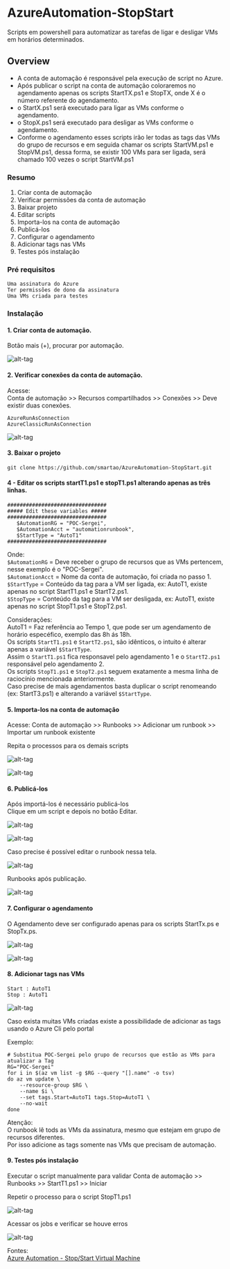 # AzureAutomation-StopStart

Scripts em powershell para automatizar as tarefas de ligar e desligar VMs em horários determinados.

## Overview

* A conta de automação é responsável pela execução de script no Azure.  
* Após publicar o script na conta de automação coloraremos no agendamento apenas os scripts StartTX.ps1 e StopTX, onde X é o número referente do agendamento.  
* o StartX.ps1 será executado para ligar as VMs conforme o agendamento.  
* o StopX.ps1 será executado para desligar as VMs conforme o agendamento.  
* Conforme o agendamento esses scripts irão ler todas as tags das VMs do grupo de recursos e em seguida chamar os scripts StartVM.ps1 e StopVM.ps1, dessa forma, se existir 100 VMs para ser ligada, será chamado 100 vezes o script StartVM.ps1  

### Resumo

1. Criar conta de automação
1. Verificar permissões da conta de automação
1. Baixar projeto
1. Editar scripts
1. Importa-los na conta de automação
1. Publicá-los
1. Configurar o agendamento
1. Adicionar tags nas VMs
1. Testes pós instalação

### Pré requisitos

```
Uma assinatura do Azure
Ter permissões de dono da assinatura
Uma VMs criada para testes
```

### Instalação

#### 1. Criar conta de automação.

Botão mais (+), procurar por automação.

![alt-tag](https://github.com/smartao/AzureAutomation-StopStart/blob/master/images/Imagem01.png)

#### 2. Verificar conexões da conta de automação.

Acesse:  
Conta de automação >> Recursos compartilhados >> Conexões >> Deve existir duas conexões.

```
AzureRunAsConnection
AzureClassicRunAsConnection
```

![alt-tag](https://github.com/smartao/AzureAutomation-StopStart/blob/master/images/Imagem02.png)

#### 3. Baixar o projeto

`git clone https://github.com/smartao/AzureAutomation-StopStart.git`

#### 4 - Editar os scripts startT1.ps1 e stopT1.ps1 alterando apenas as três linhas.

```
################################
##### Edit these variables #####
################################
   $AutomationRG = "POC-Sergei",
   $AutomationAcct = "automationrunbook",
   $StartType = "AutoT1"
################################
```

Onde:  
`$AutomationRG` = Deve receber o grupo de recursos que as VMs pertencem, nesse exemplo é o "POC-Sergei".  
`$AutomationAcct` = Nome da conta de automação, foi criada no passo 1.  
`$StartType` = Conteúdo da tag para a VM ser ligada, ex: AutoT1, existe apenas no script StartT1.ps1 e StartT2.ps1.  
`$StopType` = Conteúdo da tag para a VM ser desligada, ex: AutoT1, existe apenas no script StopT1.ps1 e StopT2.ps1.  

Considerações:  
AutoT1 = Faz referência ao Tempo 1, que pode ser um agendamento de horário especéfico, exemplo das 8h ás 18h.  
Os scripts `StartT1.ps1` e `StartT2.ps1`, são idênticos, o intuito é alterar apenas a variável `$StartType`.    
Assim o `StartT1.ps1` fica responsavel pelo agendamento 1 e o `StartT2.ps1` responsável pelo agendamento 2.  
Os scripts `StopT1.ps1` e `StopT2.ps1` seguem exatamente a mesma linha de raciocínio mencionada anteriormente.  
Caso precise de mais agendamentos basta duplicar o script renomeando (ex: StartT3.ps1) e alterando a variável `$StartType`.  
#### 5. Importa-los na conta de automação

Acesse:
Conta de automação >> Runbooks >> Adicionar um runbook >> Importar um runbook existente

Repita o processos para os demais scripts

![alt-tag](https://github.com/smartao/AzureAutomation-StopStart/blob/master/images/Imagem03.png)

![alt-tag](https://github.com/smartao/AzureAutomation-StopStart/blob/master/images/Imagem04.png)

#### 6. Publicá-los

Após importá-los é necessário publicá-los  
Clique em um script e depois no botão Editar.  

![alt-tag](https://github.com/smartao/AzureAutomation-StopStart/blob/master/images/Imagem05.png)

![alt-tag](https://github.com/smartao/AzureAutomation-StopStart/blob/master/images/Imagem06.png)

Caso precise é possível editar o runbook nessa tela.  

![alt-tag](https://github.com/smartao/AzureAutomation-StopStart/blob/master/images/Imagem07.png)

Runbooks após publicação.  

![alt-tag](https://github.com/smartao/AzureAutomation-StopStart/blob/master/images/Imagem08.png)

#### 7. Configurar o agendamento

O Agendamento deve ser configurado apenas para os scripts StartTx.ps e StopTx.ps.

![alt-tag](https://github.com/smartao/AzureAutomation-StopStart/blob/master/images/Imagem09.png)

![alt-tag](https://github.com/smartao/AzureAutomation-StopStart/blob/master/images/Imagem10.png)

#### 8. Adicionar tags nas VMs

```
Start : AutoT1
Stop : AutoT1
```

![alt-tag](https://github.com/smartao/AzureAutomation-StopStart/blob/master/images/Imagem11.png)

Caso exista muitas VMs criadas existe a possibilidade de adicionar as tags usando o Azure Cli pelo portal

Exemplo:  
```
# Substitua POC-Sergei pelo grupo de recursos que estão as VMs para atualizar a Tag
RG="POC-Sergei" 
for i in $(az vm list -g $RG --query "[].name" -o tsv)
do az vm update \
    --resource-group $RG \
    --name $i \
    --set tags.Start=AutoT1 tags.Stop=AutoT1 \
    --no-wait
done
```

Atenção:  
O runbook lê tods as VMs da assinatura, mesmo que estejam em grupo de recursos diferentes.  
Por isso adicione as tags somente nas VMs que precisam de automação.  

#### 9. Testes pós instalação

Executar o script manualmente para validar
Conta de automação >> Runbooks >> StartT1.ps1 >> Iniciar

Repetir o processo para o script StopT1.ps1

![alt-tag](https://github.com/smartao/AzureAutomation-StopStart/blob/master/images/Imagem12.png)

Acessar os jobs e verificar se houve erros

![alt-tag](https://github.com/smartao/AzureAutomation-StopStart/blob/master/images/Imagem13.png)

Fontes:  
[Azure Automation - Stop/Start Virtual Machine](https://www.youtube.com/watch?v=NCVeBYMQeLM)

